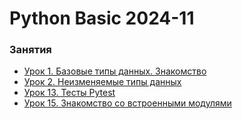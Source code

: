 # Python Basic 2024-11

### Занятия

- [Урок 1. Базовые типы данных. Знакомство](lessons/lesson.01/)
- [Урок 2. Неизменяемые типы данных](lessons/lesson.02/)
- [Урок 13. Тесты Pytest](lessons/lesson.13/)
- [Урок 15. Знакомство со встроенными модулями](lessons/lesson.15/)
